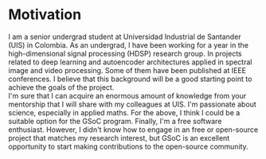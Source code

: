 # Motivation

I am a senior undergrad student at Universidad Industrial de Santander (UIS) in Colombia. As an undergrad, I have been working for a year in the high-dimensional signal processing (HDSP) research group. In projects related to deep learning and autoencoder architectures applied in spectral image and video processing. Some of them have been published at IEEE conferences. I believe that this background will be a good starting point to achieve the goals of the project.  
I'm sure that I can acquire an enormous amount of knowledge from your mentorship that I will share with my colleagues at UIS.  I'm passionate about science, especially in applied maths. For the above, I think I could be a suitable option for the GSoC program. Finally, I'm a free software enthusiast. However, I didn't know how to engage in an free or open-source project that matches my research interest, but GSoC is an excellent opportunity to start making contributions to the open-source community.